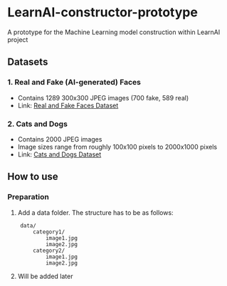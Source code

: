 # LearnAI-constructor-prototype
A prototype for the Machine Learning model construction within LearnAI project

## Datasets

### 1. Real and Fake (AI-generated) Faces
- Contains 1289 300x300 JPEG images (700 fake, 589 real)
- Link: [Real and Fake Faces Dataset](https://www.kaggle.com/datasets/hamzaboulahia/hardfakevsrealfaces)

### 2. Cats and Dogs 
- Contains 2000 JPEG images
- Image sizes range from roughly 100x100 pixels to 2000x1000 pixels
- Link: [Cats and Dogs Dataset](https://www.kaggle.com/datasets/samuelcortinhas/cats-and-dogs-image-classification)

## How to use
### Preparation
1. Add a data folder. The structure has to be as follows:
```
    data/
        category1/
            image1.jpg
            image2.jpg
        category2/
            image1.jpg
            image2.jpg
```
2. Will be added later 
